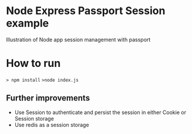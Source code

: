 # Node Express Passport Session example

Illustration of Node app session management with passport

# How to run

`> npm install`
`>node index.js`

## Further improvements

- Use Session to authenticate and persist the session in either Cookie or Session storage
- Use redis as a session storage